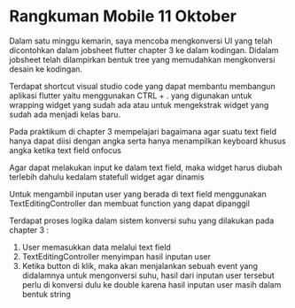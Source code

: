 # Rangkuman Mobile 11 Oktober

Dalam satu minggu kemarin, saya mencoba mengkonversi UI yang telah dicontohkan dalam jobsheet flutter chapter 3 ke dalam kodingan. Didalam jobsheet telah dilampirkan bentuk tree yang memudahkan mengkonversi desain ke kodingan.

Terdapat shortcut visual studio code yang dapat membantu membangun aplikasi flutter yaitu menggunakan CTRL + . yang digunakan untuk wrapping widget yang sudah ada atau untuk mengekstrak widget yang sudah ada menjadi kelas baru.

Pada praktikum di chapter 3 mempelajari bagaimana agar suatu text field hanya dapat diisi dengan angka serta hanya menampilkan keyboard khusus angka ketika text field onfocus

Agar dapat melakukan input ke dalam text field, maka widget harus diubah terlebih dahulu kedalam statefull widget agar dinamis

Untuk mengambil inputan user yang berada di text field menggunakan TextEditingController dan membuat function yang dapat dipanggil

Terdapat proses logika dalam sistem konversi suhu yang dilakukan pada chapter 3 :
1. User memasukkan data melalui text field
2. TextEditingController menyimpan hasil inputan user
3. Ketika button di klik, maka akan menjalankan sebuah event yang didalamnya untuk mengonversi suhu, hasil dari inputan user tersebut perlu di konversi dulu ke double karena hasil inputan user masih dalam bentuk string
